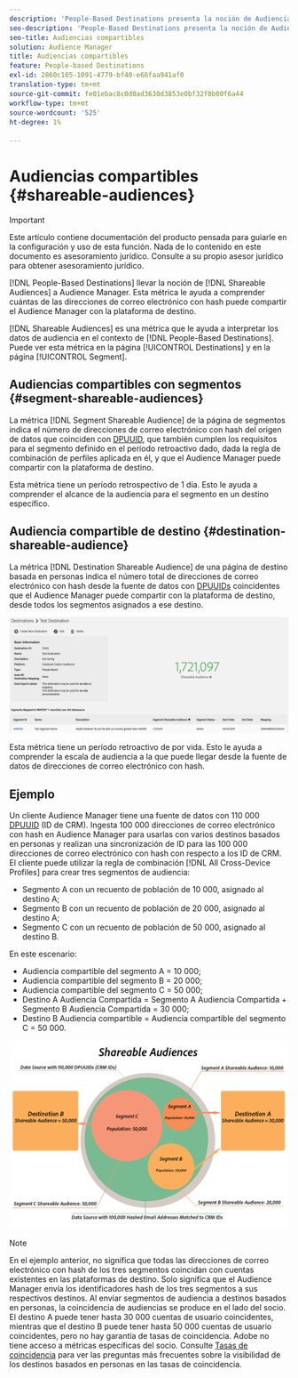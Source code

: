 ```yaml
---
description: 'People-Based Destinations presenta la noción de Audiencias compartibles con el Audience Manager. Esta métrica le ayuda a comprender cuántas de las direcciones de correo electrónico con hash puede compartir el Audience Manager con la plataforma de destino. '
seo-description: 'People-Based Destinations presenta la noción de Audiencias compartibles con el Audience Manager. Esta métrica le ayuda a comprender cuántas de las direcciones de correo electrónico con hash puede compartir el Audience Manager con la plataforma de destino. '
seo-title: Audiencias compartibles
solution: Audience Manager
title: Audiencias compartibles
feature: People-based Destinations
exl-id: 2860c105-1091-4779-bf40-e66faa941af0
translation-type: tm+mt
source-git-commit: fe01ebac8c0d0ad3630d3853e0bf32f0b00f6a44
workflow-type: tm+mt
source-wordcount: '525'
ht-degree: 1%

---
```


# Audiencias compartibles {#shareable-audiences}

>[!IMPORTANT]
>Este artículo contiene documentación del producto pensada para guiarle en la configuración y uso de esta función. Nada de lo contenido en este documento es asesoramiento jurídico. Consulte a su propio asesor jurídico para obtener asesoramiento jurídico.

[!DNL People-Based Destinations] llevar la noción de  [!DNL Shareable Audiences] a Audience Manager. Esta métrica le ayuda a comprender cuántas de las direcciones de correo electrónico con hash puede compartir el Audience Manager con la plataforma de destino.

[!DNL Shareable Audiences] es una métrica que le ayuda a interpretar los datos de audiencia en el contexto de  [!DNL People-Based Destinations]. Puede ver esta métrica en la página [!UICONTROL Destinations] y en la página [!UICONTROL Segment].

## Audiencias compartibles con segmentos {#segment-shareable-audiences}

La métrica [!DNL Segment Shareable Audience] de la página de segmentos indica el número de direcciones de correo electrónico con hash del origen de datos que coinciden con [DPUUID](../../reference/ids-in-aam.md), que también cumplen los requisitos para el segmento definido en el periodo retroactivo dado, dada la regla de combinación de perfiles aplicada en él, y que el Audience Manager puede compartir con la plataforma de destino.

Esta métrica tiene un período retrospectivo de 1 día. Esto le ayuda a comprender el alcance de la audiencia para el segmento en un destino específico.

## Audiencia compartible de destino {#destination-shareable-audience}

La métrica [!DNL Destination Shareable Audience] de una página de destino basada en personas indica el número total de direcciones de correo electrónico con hash desde la fuente de datos con [DPUUIDs](../../reference/ids-in-aam.md) coincidentes que el Audience Manager puede compartir con la plataforma de destino, desde todos los segmentos asignados a ese destino.

![audiencias compartibles](assets/dest-shareable-audiences.png)

Esta métrica tiene un período retroactivo de por vida. Esto le ayuda a comprender la escala de audiencia a la que puede llegar desde la fuente de datos de direcciones de correo electrónico con hash.

## Ejemplo

Un cliente Audience Manager tiene una fuente de datos con 110 000 [DPUUID](../../reference/ids-in-aam.md) (ID de CRM). Ingesta 100 000 direcciones de correo electrónico con hash en Audience Manager para usarlas con varios destinos basados en personas y realizan una sincronización de ID para las 100 000 direcciones de correo electrónico con hash con respecto a los ID de CRM. El cliente puede utilizar la regla de combinación [!DNL All Cross-Device Profiles] para crear tres segmentos de audiencia:

* Segmento A con un recuento de población de 10 000, asignado al destino A;
* Segmento B con un recuento de población de 20 000, asignado al destino A;
* Segmento C con un recuento de población de 50 000, asignado al destino B.

En este escenario:

* Audiencia compartible del segmento A = 10 000;
* Audiencia compartible del segmento B = 20 000;
* Audiencia compartible del segmento C = 50 000;
* Destino A Audiencia Compartida = Segmento A Audiencia Compartida + Segmento B Audiencia Compartida = 30 000;
* Destino B Audiencia compartible = Audiencia compartible del segmento C = 50 000.

![shareable-audiences-chart](assets/shareable-audiences.png)

>[!NOTE]
>
>En el ejemplo anterior, no significa que todas las direcciones de correo electrónico con hash de los tres segmentos coincidan con cuentas existentes en las plataformas de destino. Solo significa que el Audience Manager envía los identificadores hash de los tres segmentos a sus respectivos destinos. Al enviar segmentos de audiencia a destinos basados en personas, la coincidencia de audiencias se produce en el lado del socio. El destino A puede tener hasta 30 000 cuentas de usuario coincidentes, mientras que el destino B puede tener hasta 50 000 cuentas de usuario coincidentes, pero no hay garantía de tasas de coincidencia. Adobe no tiene acceso a métricas específicas del socio. Consulte [Tasas de coincidencia](../../faq/faq-people-based-destinations.md#match-rates) para ver las preguntas más frecuentes sobre la visibilidad de los destinos basados en personas en las tasas de coincidencia.
